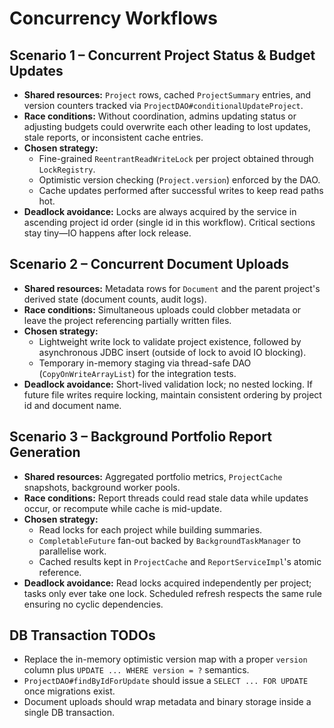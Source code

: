 # Concurrency Workflows

## Scenario 1 – Concurrent Project Status & Budget Updates
- **Shared resources:** `Project` rows, cached `ProjectSummary` entries, and version counters tracked via `ProjectDAO#conditionalUpdateProject`.
- **Race conditions:** Without coordination, admins updating status or adjusting budgets could overwrite each other leading to lost updates, stale reports, or inconsistent cache entries.
- **Chosen strategy:**
  - Fine-grained `ReentrantReadWriteLock` per project obtained through `LockRegistry`.
  - Optimistic version checking (`Project.version`) enforced by the DAO.
  - Cache updates performed after successful writes to keep read paths hot.
- **Deadlock avoidance:** Locks are always acquired by the service in ascending project id order (single id in this workflow). Critical sections stay tiny—IO happens after lock release.

## Scenario 2 – Concurrent Document Uploads
- **Shared resources:** Metadata rows for `Document` and the parent project's derived state (document counts, audit logs).
- **Race conditions:** Simultaneous uploads could clobber metadata or leave the project referencing partially written files.
- **Chosen strategy:**
  - Lightweight write lock to validate project existence, followed by asynchronous JDBC insert (outside of lock to avoid IO blocking).
  - Temporary in-memory staging via thread-safe DAO (`CopyOnWriteArrayList`) for the integration tests.
- **Deadlock avoidance:** Short-lived validation lock; no nested locking. If future file writes require locking, maintain consistent ordering by project id and document name.

## Scenario 3 – Background Portfolio Report Generation
- **Shared resources:** Aggregated portfolio metrics, `ProjectCache` snapshots, background worker pools.
- **Race conditions:** Report threads could read stale data while updates occur, or recompute while cache is mid-update.
- **Chosen strategy:**
  - Read locks for each project while building summaries.
  - `CompletableFuture` fan-out backed by `BackgroundTaskManager` to parallelise work.
  - Cached results kept in `ProjectCache` and `ReportServiceImpl`'s atomic reference.
- **Deadlock avoidance:** Read locks acquired independently per project; tasks only ever take one lock. Scheduled refresh respects the same rule ensuring no cyclic dependencies.

## DB Transaction TODOs
- Replace the in-memory optimistic version map with a proper `version` column plus `UPDATE ... WHERE version = ?` semantics.
- `ProjectDAO#findByIdForUpdate` should issue a `SELECT ... FOR UPDATE` once migrations exist.
- Document uploads should wrap metadata and binary storage inside a single DB transaction.
